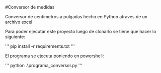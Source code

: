 #Conversor de medidas

Conversor de centímetros a pulgadas hecho en Python atraves de un archivo excel


Para poder ejecutar este proyecto luego de clonarlo se tiene que hacer lo siguiente:

'''
pip install -r requirements.txt
'''

El programa se ejecuta poniendo en powershell:

'''
python .\programa_conversor.py
'''
